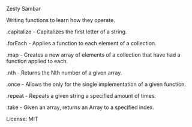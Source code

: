 Zesty Sambar

Writing functions to learn how they operate.

.capitalize - Capitalizes the first letter of a string.

.forEach - Applies a function to each element of a collection.

.map - Creates a new array of elements of a collection that have had a function applied to each.

.nth - Returns the Nth number of a given array.

.once - Allows the only for the single implementation of a given function.

.repeat - Repeats a given string a specified amount of times.

.take - Given an array, returns an Array to a specified index.


License: MIT
